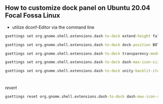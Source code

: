 ## How to customize dock panel on Ubuntu 20.04 Focal Fossa Linux

* utilize dconf-Editor via the command line

```cmd
gsettings set org.gnome.shell.extensions.dash-to-dock extend-height false
```
```cmd
gsettings set org.gnome.shell.extensions.dash-to-dock dock-position BOTTOM
```
```cmd
gsettings set org.gnome.shell.extensions.dash-to-dock transparency-mode FIXED
```
```cmd
gsettings set org.gnome.shell.extensions.dash-to-dock dash-max-icon-size 64

```
```cmd
gsettings set org.gnome.shell.extensions.dash-to-dock unity-backlit-items true
```
#
_revert_ 
```cmd
gsettings reset org.gnome.shell.extensions.dash-to-dock dash-max-icon-size
```
